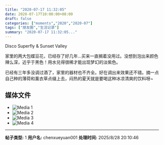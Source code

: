 ```yaml
---
title: "2020-07-17 11:32:05"
date: 2020-07-17T10:00:00+08:00
draft: false
categories: ["moments","2020","2020-07"]
tags: ["朋友圈","生活记录"]
summary: "2020-07-17 11:32:05..."
---
```


Disco Superfly & Sunset Valley

家里的两大包蝶豆花，已经存了好几年…买来一直搁着没用过。没想到泡出来颜色辣么深，近乎于黑色！用水兑得很稀才能出现梦幻的淡紫色。

已经有三年多没调过酒了，家里的器材也不齐全。好在调出来效果还不错。摘一点自己种的薄荷和薰衣草点缀上去，闷热的夏天就是要喝这种冰凉清爽的饮料呀~

## 媒体文件

- ![Media 1](/Moments/photos/2020-07-17/202007171132050.jpg)
- ![Media 2](/Moments/photos/2020-07-17/202007171132051.jpg)
- ![Media 3](/Moments/photos/2020-07-17/202007171132052.jpg)
- ![Media 4](/Moments/photos/2020-07-17/202007171132053.jpg)

---

**帖子类型:** 1
**用户名:** chenxueyuan001
**处理时间:** 2025/8/28 20:10:46